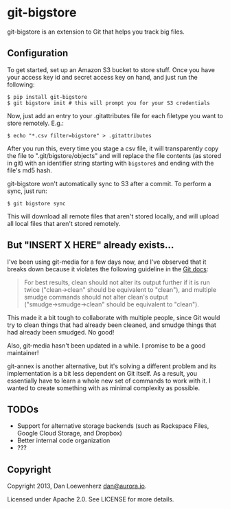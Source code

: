 git-bigstore
============

git-bigstore is an extension to Git that helps you track big files.

Configuration
-------------

To get started, set up an Amazon S3 bucket to store stuff. Once you have your access key id and secret access key on hand, and just run the following:

    $ pip install git-bigstore
    $ git bigstore init # this will prompt you for your S3 credentials

Now, just add an entry to your .gitattributes file for each filetype you want to store remotely. E.g.:

    $ echo "*.csv filter=bigstore" > .gitattributes

After you run this, every time you stage a csv file, it will transparently copy the file to ".git/bigstore/objects" and will replace the file contents (as stored in git) with an identifier string starting with `bigstore$` and ending with the file's md5 hash.

git-bigstore won't automatically sync to S3 after a commit. To perform a sync, just run:

    $ git bigstore sync

This will download all remote files that aren't stored locally, and will upload all local files that aren't stored remotely.

But "INSERT X HERE" already exists...
---------------------------------

I've been using git-media for a few days now, and I've observed that it breaks down because it violates the following guideline in the [Git docs](https://www.kernel.org/pub/software/scm/git/docs/gitattributes.html):

> For best results, clean should not alter its output further if it is run twice ("clean→clean" should be equivalent to "clean"), and multiple smudge commands should not alter clean's output ("smudge→smudge→clean" should be equivalent to "clean").

This made it a bit tough to collaborate with multiple people, since Git would try to clean things that had already been cleaned, and smudge things that had already been smudged. No good!

Also, git-media hasn't been updated in a while. I promise to be a good maintainer!

git-annex is another alternative, but it's solving a different problem and its implementation is a bit less dependent on Git itself. As a result, you essentially have to learn a whole new set of commands to work with it. I wanted to create something with as minimal complexity as possible.

TODOs
-----

* Support for alternative storage backends (such as Rackspace Files, Google Cloud Storage, and Dropbox)
* Better internal code organization
* ???

Copyright
---------

Copyright 2013, Dan Loewenherz <dan@aurora.io>.

Licensed under Apache 2.0. See LICENSE for more details.

